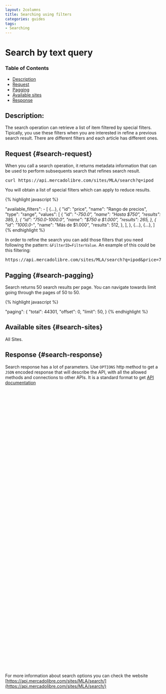 ```yaml
---
layout: 2columns
title: Searching using filters
categories: guides
tags: 
- Searching
---
```


# Search by text query

### Table of Contents
- [Description](#search-description)
- [Request](#search-request)
- [Pagging](#search-pagging)
- [Available sites](#search-sites)
- [Response](#search-response)

## Description:

The search operation can retrieve a list of item filtered by special filters. Tipically, you use these filters when you are interested in refine a previous search result. There are different filters and each article has different ones. 


## Request {#search-request}

When you call a search operation, it returns metadata information that can be used to perform subsequents search that refines search result.  

<pre class="terminal">
curl https://api.mercadolibre.com/sites/MLA/search?q=ipod
</pre>

You will obtain a list of special filters which can apply to reduce results.

{% highlight javascript %}

"available_filters": - [
    {...},
    {
      "id": "price",
      "name": "Rango de precios",
      "type": "range",
      "values": [
        {
          "id": "*-750.0",
          "name": "Hasta $750",
          "results": 385,
        },
        {
          "id": "750.0-1000.0",
          "name": "$750 a $1.000",
          "results": 265,
        },
        {
          "id": "1000.0-*",
          "name": "Más de $1.000",
          "results": 512,
        },
      ],
    },
    {...},
    {...},
  ]
{% endhighlight %}

In order to refine the search you can add those filters that you need following the pattern: <code>&amp;FilterID=FilterValue</code>. An example of this could be this filtering:

<pre class="terminal">
https://api.mercadolibre.com/sites/MLA/search?q=ipod&amp;price=700.0-1000.0
</pre>


## Pagging {#search-pagging}

Search returns 50 search results per page. You can navigate towards limit going through the pages of 50 to 50.

{% highlight javascript %}

  "paging": {
    "total": 44301,
    "offset": 0,
    "limit": 50,
  }
{% endhighlight %}


## Available sites {#search-sites}

All Sites. 

## Response {#search-response}

Search response has a lot of parameters. Use <code>OPTIONS</code> http method to get a <code>JSON</code> encoded response that will describe the API, with all the allowed methods and connections to other APIs. It is a standard format to get [API documentation](/design-considerations/#options) 

<iframe id="search_api_embed"
  src="javascript:void(0)"
    scrolling="no"
      frameborder="0"
        width="100%"
          height="900">
</iframe>
<script type="text/javascript">
            document.getElementById('search_api_embed').src ='https://api.mercadolibre.com/sites/MLA/search?category=MLA5726';
</script>


For more information about search options you can check the website [https://api.mercadolibre.com/sites/MLA/search/](https://api.mercadolibre.com/sites/MLA/search/)





